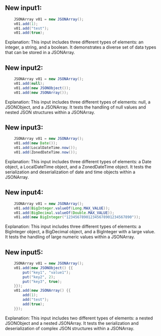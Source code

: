 ## New input1:
```java
    JSONArray v01 = new JSONArray();
    v01.add(1);
    v01.add("test");
    v01.add(true);
```
Explanation: This input includes three different types of elements: an integer, a string, and a boolean. It demonstrates a diverse set of data types that can be stored in a JSONArray.

## New input2:
```java
    JSONArray v01 = new JSONArray();
    v01.add(null);
    v01.add(new JSONObject());
    v01.add(new JSONArray());
```
Explanation: This input includes three different types of elements: null, a JSONObject, and a JSONArray. It tests the handling of null values and nested JSON structures within a JSONArray.

## New input3:
```java
    JSONArray v01 = new JSONArray();
    v01.add(new Date());
    v01.add(LocalDateTime.now());
    v01.add(ZonedDateTime.now());
```
Explanation: This input includes three different types of elements: a Date object, a LocalDateTime object, and a ZonedDateTime object. It tests the serialization and deserialization of date and time objects within a JSONArray.

## New input4:
```java
    JSONArray v01 = new JSONArray();
    v01.add(BigInteger.valueOf(Long.MAX_VALUE));
    v01.add(BigDecimal.valueOf(Double.MAX_VALUE));
    v01.add(new BigInteger("123456789012345678901234567890"));
```
Explanation: This input includes three different types of elements: a BigInteger object, a BigDecimal object, and a BigInteger with a large value. It tests the handling of large numeric values within a JSONArray.

## New input5:
```java
    JSONArray v01 = new JSONArray();
    v01.add(new JSONObject() {{
        put("key1", "value1");
        put("key2", 2);
        put("key3", true);
    }});
    v01.add(new JSONArray() {{
        add(1);
        add("test");
        add(true);
    }});
```
Explanation: This input includes two different types of elements: a nested JSONObject and a nested JSONArray. It tests the serialization and deserialization of complex JSON structures within a JSONArray.
